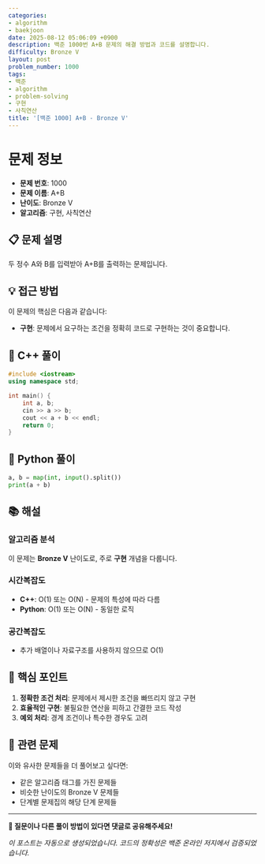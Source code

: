 ```yaml
---
categories:
- algorithm
- baekjoon
date: 2025-08-12 05:06:09 +0900
description: 백준 1000번 A+B 문제의 해결 방법과 코드를 설명합니다.
difficulty: Bronze V
layout: post
problem_number: 1000
tags:
- 백준
- algorithm
- problem-solving
- 구현
- 사칙연산
title: '[백준 1000] A+B - Bronze V'
---
```


# 문제 정보

- **문제 번호**: 1000
- **문제 이름**: A+B
- **난이도**: Bronze V
- **알고리즘**: 구현, 사칙연산

## 📋 문제 설명

두 정수 A와 B를 입력받아 A+B를 출력하는 문제입니다.

## 💡 접근 방법

이 문제의 핵심은 다음과 같습니다:

- **구현**: 문제에서 요구하는 조건을 정확히 코드로 구현하는 것이 중요합니다.


## 🔧 C++ 풀이

```cpp
#include <iostream>
using namespace std;

int main() {
    int a, b;
    cin >> a >> b;
    cout << a + b << endl;
    return 0;
}
```

## 🐍 Python 풀이

```python
a, b = map(int, input().split())
print(a + b)
```

## 📚 해설

### 알고리즘 분석

이 문제는 **Bronze V** 난이도로, 주로 **구현** 개념을 다룹니다.

### 시간복잡도
- **C++**: O(1) 또는 O(N) - 문제의 특성에 따라 다름
- **Python**: O(1) 또는 O(N) - 동일한 로직

### 공간복잡도
- 추가 배열이나 자료구조를 사용하지 않으므로 O(1)

## 🎯 핵심 포인트

1. **정확한 조건 처리**: 문제에서 제시한 조건을 빠뜨리지 않고 구현
2. **효율적인 구현**: 불필요한 연산을 피하고 간결한 코드 작성
3. **예외 처리**: 경계 조건이나 특수한 경우도 고려

## 🔗 관련 문제

이와 유사한 문제들을 더 풀어보고 싶다면:

- 같은 알고리즘 태그를 가진 문제들
- 비슷한 난이도의 Bronze V 문제들
- 단계별 문제집의 해당 단계 문제들

---

**💬 질문이나 다른 풀이 방법이 있다면 댓글로 공유해주세요!**

*이 포스트는 자동으로 생성되었습니다. 코드의 정확성은 백준 온라인 저지에서 검증되었습니다.*
